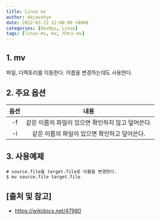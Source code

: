 ```yaml
---
title: Linux mv
author: dejavuhyo
date: 2022-03-22 12:00:00 +0900
categories: [DevOps, Linux]
tags: [linux-mv, mv, 리눅스-mv]
---
```


## 1. mv
파일, 디렉토리를 이동한다. 이름을 변경하는데도 사용한다.

## 2. 주요 옵션

| 옵션 | 내용 |
|:-----:|:-----:|
| -f | 같은 이름의 파일이 있으면 확인하지 않고 덮어쓴다. |
| -i | 같은 이름의 파일이 있으면 확인하고 덮어쓴다. |

## 3. 사용예제

```shell
# source.file을 target.file로 이름을 변경한다.
$ mv source.file target.file
```

## [출처 및 참고]
* <https://wikidocs.net/47980>
